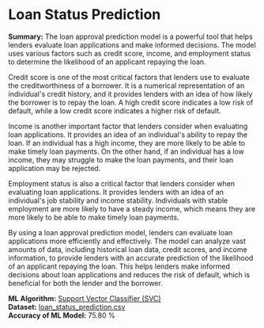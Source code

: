 # Loan Status Prediction
**Summary:** The loan approval prediction model is a powerful tool that helps lenders evaluate loan applications and make informed decisions. The model uses various factors such as credit score, income, and employment status to determine the likelihood of an applicant repaying the loan. 

Credit score is one of the most critical factors that lenders use to evaluate the creditworthiness of a borrower. It is a numerical representation of an individual's credit history, and it provides lenders with an idea of how likely the borrower is to repay the loan. A high credit score indicates a low risk of default, while a low credit score indicates a higher risk of default.

Income is another important factor that lenders consider when evaluating loan applications. It provides an idea of an individual's ability to repay the loan. If an individual has a high income, they are more likely to be able to make timely loan payments. On the other hand, if an individual has a low income, they may struggle to make the loan payments, and their loan application may be rejected.

Employment status is also a critical factor that lenders consider when evaluating loan applications. It provides lenders with an idea of an individual's job stability and income stability. Individuals with stable employment are more likely to have a steady income, which means they are more likely to be able to make timely loan payments.

By using a loan approval prediction model, lenders can evaluate loan applications more efficiently and effectively. The model can analyze vast amounts of data, including historical loan data, credit scores, and income information, to provide lenders with an accurate prediction of the likelihood of an applicant repaying the loan. This helps lenders make informed decisions about loan applications and reduces the risk of default, which is beneficial for both the lender and the borrower. 


**ML Algorithm:** [Support Vector Classifier (SVC)](https://scikit-learn.org/stable/modules/generated/sklearn.svm.SVC.html)<br>
**Dataset:** [loan_status_prediction.csv](https://www.kaggle.com/datasets/altruistdelhite04/loan-prediction-problem-dataset)<br>
**Accuracy of ML Model:** 75.80 %
